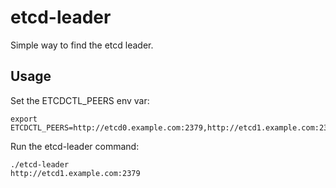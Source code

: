 # etcd-leader

Simple way to find the etcd leader.

## Usage

Set the ETCDCTL_PEERS env var:

```
export ETCDCTL_PEERS=http://etcd0.example.com:2379,http://etcd1.example.com:2379,http://etcd2.example.com:2379
```

Run the etcd-leader command:

```
./etcd-leader
http://etcd1.example.com:2379
```
